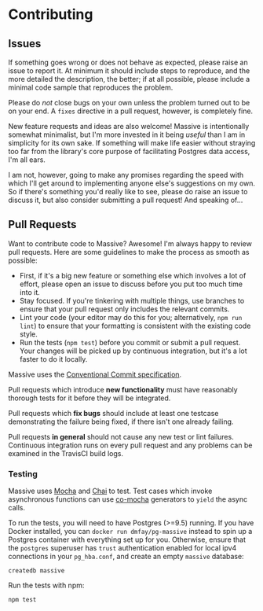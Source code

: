 # Contributing

## Issues

If something goes wrong or does not behave as expected, please raise an issue to report it. At minimum it should include steps to reproduce, and the more detailed the description, the better; if at all possible, please include a minimal code sample that reproduces the problem.

Please do _not_ close bugs on your own unless the problem turned out to be on your end. A `fixes` directive in a pull request, however, is completely fine.

New feature requests and ideas are also welcome! Massive is intentionally somewhat minimalist, but I'm more invested in it being _useful_ than I am in simplicity for its own sake. If something will make life easier without straying too far from the library's core purpose of facilitating Postgres data access, I'm all ears.

I am not, however, going to make any promises regarding the speed with which I'll get around to implementing anyone else's suggestions on my own. So if there's something you'd really like to see, please do raise an issue to discuss it, but also consider submitting a pull request! And speaking of...

## Pull Requests

Want to contribute code to Massive? Awesome! I'm always happy to review pull requests. Here are some guidelines to make the process as smooth as possible:

* First, if it's a big new feature or something else which involves a lot of effort, please open an issue to discuss before you put too much time into it.
* Stay focused. If you're tinkering with multiple things, use branches to ensure that your pull request only includes the relevant commits.
* Lint your code (your editor may do this for you; alternatively, `npm run lint`) to ensure that your formatting is consistent with the existing code style.
* Run the tests (`npm test`) before you commit or submit a pull request. Your changes will be picked up by continuous integration, but it's a lot faster to do it locally.

Massive uses the [Conventional Commit specification](https://conventionalcommits.org/).

Pull requests which introduce **new functionality** must have reasonably thorough tests for it before they will be integrated.

Pull requests which **fix bugs** should include at least one testcase demonstrating the failure being fixed, if there isn't one already failing.

Pull requests **in general** should not cause any new test or lint failures. Continuous integration runs on every pull request and any problems can be examined in the TravisCI build logs.

### Testing

Massive uses [Mocha](https://mochajs.org/) and [Chai](http://chaijs.com/) to test. Test cases which invoke asynchronous functions can use [co-mocha](https://github.com/blakeembrey/co-mocha) generators to `yield` the async calls.

To run the tests, you will need to have Postgres (>=9.5) running. If you have Docker installed, you can `docker run dmfay/pg-massive` instead to spin up a Postgres container with everything set up for you. Otherwise, ensure that the `postgres` superuser has `trust` authentication enabled for local ipv4 connections in your `pg_hba.conf`, and create an empty `massive` database:

```
createdb massive
```

Run the tests with npm:

```
npm test
```
